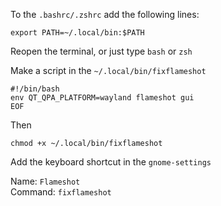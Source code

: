 To the `.bashrc/.zshrc` add the following lines:

```shell
export PATH=~/.local/bin:$PATH
```

Reopen the terminal, or just type `bash` or `zsh`

Make a script in the `~/.local/bin/fixflameshot`

```shell
#!/bin/bash
env QT_QPA_PLATFORM=wayland flameshot gui
EOF
```

Then

```shell
chmod +x ~/.local/bin/fixflameshot
```

Add the keyboard shortcut in the `gnome-settings`

Name: `Flameshot`  
Command: `fixflameshot`